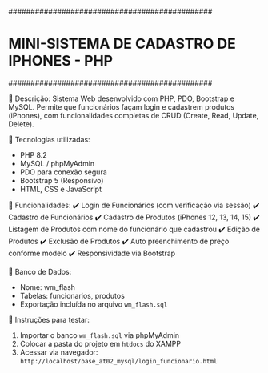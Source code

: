 ##############################################
#  MINI-SISTEMA DE CADASTRO DE IPHONES - PHP #
##############################################

🔹 Descrição:
Sistema Web desenvolvido com PHP, PDO, Bootstrap e MySQL. Permite que funcionários façam login e cadastrem produtos (iPhones), com funcionalidades completas de CRUD (Create, Read, Update, Delete).

🔹 Tecnologias utilizadas:
- PHP 8.2
- MySQL / phpMyAdmin
- PDO para conexão segura
- Bootstrap 5 (Responsivo)
- HTML, CSS e JavaScript

🔹 Funcionalidades:
✔️ Login de Funcionários (com verificação via sessão)
✔️ Cadastro de Funcionários
✔️ Cadastro de Produtos (iPhones 12, 13, 14, 15)
✔️ Listagem de Produtos com nome do funcionário que cadastrou
✔️ Edição de Produtos
✔️ Exclusão de Produtos
✔️ Auto preenchimento de preço conforme modelo
✔️ Responsividade via Bootstrap

🔹 Banco de Dados:
- Nome: wm_flash
- Tabelas: funcionarios, produtos
- Exportação incluída no arquivo `wm_flash.sql`


🔹 Instruções para testar:
1. Importar o banco `wm_flash.sql` via phpMyAdmin
2. Colocar a pasta do projeto em `htdocs` do XAMPP
3. Acessar via navegador: `http://localhost/base_at02_mysql/login_funcionario.html`


